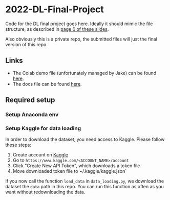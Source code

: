 # 2022-DL-Final-Project
 
Code for the DL final project goes here.
Ideally it should mimic the file structure, as described in [page 6 of these slides](https://docs.google.com/presentation/d/1Lbggpj_nj4RomOm4q35XUcoOoDsIDvT18GLpOIygC2Q/edit#slide=id.g8646803fdf_0_15).

Also obviously this is a private repo, the submitted files will just the final version of this repo.

## Links
* The Colab demo file (unfortunately managed by Jake) can be found [here](https://colab.research.google.com/drive/1S5pJnkNnFQOg1wkDW5q-kJhHEHNOMR9C?usp=sharing).
* The docs file can be found [here](https://docs.google.com/document/d/1BD8EmhoiHegGZ0VttSsGSjRnBaHkJEk3UOHgU1ACWv0/edit#).

## Required setup
### Setup Anaconda env

### Setup Kaggle for data loading
In order to download the dataset, you need access to Kaggle. Please follow these steps:
1. Create account on [Kaggle](https://www.kaggle.com/)
2. Go to `https://www.kaggle.com/<ACCOUNT_NAME>/account`
2. Click "Create New API Token", which downloads a token file
4. Move downloaded token file to ~/.kaggle/kaggle.json`

If you now call the function `load_data` in `data_loading.py`, we download the dataset the `data` path in this repo. You can run this function as often as you want without redownloading the data.
